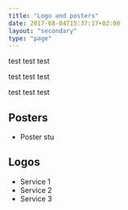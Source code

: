 ```yaml
---
title: "Logo and posters"
date: 2017-08-04T15:37:17+02:00
layout: "secondary"
type: "page"
---
```


test test test


test test test 


test test test


## Posters

- Poster stu

## Logos

- Service 1
- Service 2
- Service 3
